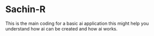 # Sachin-R

This is the main coding for a basic ai application this might help you understand how ai can be created and how ai works.

